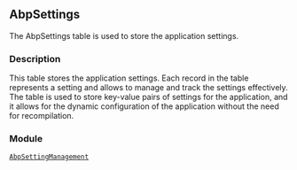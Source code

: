 ## AbpSettings

The AbpSettings table is used to store the application settings.

### Description

This table stores the application settings. Each record in the table represents a setting and allows to manage and track the settings effectively. The table is used to store key-value pairs of settings for the application, and it allows for the dynamic configuration of the application without the need for recompilation.

### Module

[`AbpSettingManagement`](../../Setting-Management.md)
